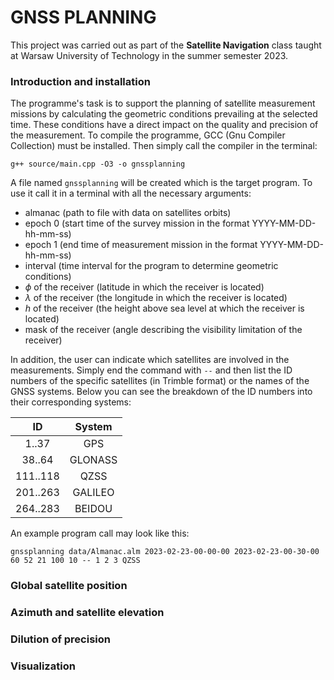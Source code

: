 # GNSS PLANNING

This project was carried out as part of the **Satellite Navigation** class taught at Warsaw University of Technology in the summer semester 2023.

### Introduction and installation

<!-- Zadaniem programu jest wspomaganie planowania satelitarnych misji pomiarowych poprzez wyliczenie warunkow geometrycznych panujacych w wybranym czasie. Warunki te mają bezpośredni wpływ na jakość oraz precyzję pomiaru. W celu skompilowania programu należy zainstalować GCC (Gnu Compiler Collection). Następnie wystarczy w terminalu wywołać compilator: -->
The programme's task is to support the planning of satellite measurement missions by calculating the geometric conditions prevailing at the selected time. These conditions have a direct impact on the quality and precision of the measurement. To compile the programme, GCC (Gnu Compiler Collection) must be installed. Then simply call the compiler in the terminal:

```
g++ source/main.cpp -O3 -o gnssplanning
```

<!-- Zostanie utworzony plik o nazwie `gnssplanning` który jest docelowym programem. Żeby z niego skorzystać wywołać go w terminalu z dodaniem niezbędnych argumentów: -->
A file named `gnssplanning` will be created which is the target program. To use it call it in a terminal with all the necessary arguments:

<!-- - almanach (ścieżka do pliku z danymi o orbitach satelitów)
- epoka 0 (czas rozpoczęcia misji pomiarowej w formacie YYYY-MM-DD-hh-mm-ss)
- epoka 1 (czas zakończenia misji pomiarowej w formacie YYYY-MM-DD-hh-mm-ss)
- interwał (odstęp czasu co jaki program ma wyznaczyć warunki geometryczne)
- $\phi$ odbiornika (szerokość geograficzna w której znajduje się odbiornik)
- $\lambda$ odbiornika (długość geograficzna w której znajduje się odbiornik)
- $h$ odbiornika (wysokość nad poziomem morza na jakiej znajduje się odbiornik)
- maska (kąt opisujący ograniczenie widoczności odbiornika) -->
- almanac (path to file with data on satellites orbits)
- epoch 0 (start time of the survey mission in the format YYYY-MM-DD-hh-mm-ss)
- epoch 1 (end time of measurement mission in the format YYYY-MM-DD-hh-mm-ss)
- interval (time interval for the program to determine geometric conditions)
- $\phi$ of the receiver (latitude in which the receiver is located)
- $\lambda$ of the receiver (the longitude in which the receiver is located)
- $h$ of the receiver (the height above sea level at which the receiver is located)
- mask of the receiver (angle describing the visibility limitation of the receiver)

<!-- Dodatkowo użytkownik może wskazać które z satelitów biorą udział w pomiarach. Wystarczy zakończyć komendę znakami `--` a następnie wymienić numery ID konkretnych satelitów (w formacie Trimble) lub nazwy systemów GNSS. Poniżej można zobaczyć podział numerów ID na odpowiadające im systemy: -->
In addition, the user can indicate which satellites are involved in the measurements. Simply end the command with `--` and then list the ID numbers of the specific satellites (in Trimble format) or the names of the GNSS systems. Below you can see the breakdown of the ID numbers into their corresponding systems:

<center>

|ID|System|
|:--:|:--:|
|1..37|GPS|
|38..64|GLONASS|
|111..118|QZSS|
|201..263|GALILEO|
|264..283|BEIDOU|

</center>

An example program call may look like this:

```
gnssplanning data/Almanac.alm 2023-02-23-00-00-00 2023-02-23-00-30-00 60 52 21 100 10 -- 1 2 3 QZSS
```

### Global satellite position



### Azimuth and satellite elevation



### Dilution of precision



### Visualization